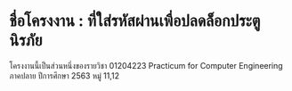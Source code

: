 # ชื่อโครงงาน : ที่ใส่รหัสผ่านเพื่อปลดล็อกประตูนิรภัย
โครงงานนี้เป็นส่วนหนึ่งของรายวิชา 01204223 Practicum for Computer Engineering ภาคปลาย ปีการศึกษา 2563 หมู่ 11,12
